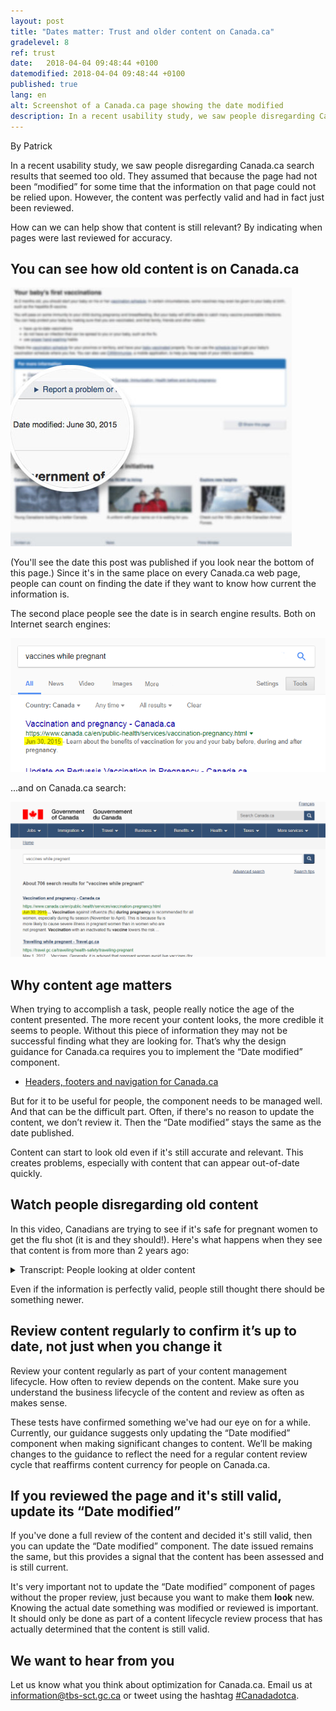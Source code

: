 ```yaml
---
layout: post
title: "Dates matter: Trust and older content on Canada.ca"
gradelevel: 8
ref: trust
date:   2018-04-04 09:48:44 +0100
datemodified: 2018-04-04 09:48:44 +0100
published: true
lang: en
alt: Screenshot of a Canada.ca page showing the date modified
description: In a recent usability study, we saw people disregarding Canada.ca search results that seemed too old. Find out how you can validate your content and show that it's still current.
---
```

By Patrick

In a recent usability study, we saw people disregarding Canada.ca search results that seemed too old. They assumed that because the page had not been “modified” for some time that the information on that page could not be relied upon. However, the content was perfectly valid and had in fact just been reviewed.

How can we can help show that content is still relevant? By indicating when pages were last reviewed for accuracy. 

## You can see how old content is on Canada.ca ##

<img class="img-responsive border" src="/images/dates-matter/pagewithdate-small-en.jpg" alt="Screenshot of a blurred Canada.ca page showing the date modified near the bottom on the left side." />

(You'll see the date this post was published if you look near the bottom of this page.)
Since it's in the same place on every Canada.ca web page, people can count on finding the date if they want to know how current the information is.

The second place people see the date is in search engine results. Both on Internet search engines:

<img class="img-responsive border" src="/images/dates-matter/blog-date-internet-serp-en.png" alt="Internet search results page for 'Vaccines while pregnant' showing a Canada.ca result (Vaccinations and pregnancy) with June 30, 2015 highlighted">

...and on Canada.ca search:

<img class="img-responsive border" src="/images/dates-matter/blog-date-canadadotca-serp.png" width="1024" alt="Canada.ca search results page for 'vaccines while pregnant' showing a result (Vaccinations and pregnancy) with June 20, 2015 highlighted">

## Why content age matters ##

When trying to accomplish a task, people really notice the age of the content presented. The more recent your content looks, the more credible it seems to people. Without this piece of information they may not be successful finding what they are looking for. 
That’s why the design guidance for Canada.ca requires you to implement the “Date modified” component.

<ul><li> <a href="https://www.canada.ca/en/treasury-board-secretariat/services/government-communications/canada-content-information-architecture-specification/headers-footers-navigation.html#toc3">Headers, footers and navigation for Canada.ca</a></li></ul>

But for it to be useful for people, the component needs to be managed well. And that can be the difficult part. Often, if there's no reason to update the content, we don’t review it. Then the “Date modified” stays the same as the date published. 

Content can start to look old even if it's still accurate and relevant. This creates problems, especially with content that can appear out-of-date quickly. 


## Watch people disregarding old content ##

In this video, Canadians are trying to see if it's safe for pregnant women to get the flu shot (it is and they should!). Here's what happens when they see that content is from more than 2 years ago:

<figcaption>
<details id="inline-captions">
				<summary>Transcript: People looking at older content</summary>
  <p class="wet-boew-vd">(Participant 1)</p>
				<p class="wet-boew-vd">(Video showing someone looking at a Canada.ca search results page. Text appears pointing to a result for "Vaccination and pregnancy", which has a date of "June 20, 2015".)</p>
				<span class="wb-tmtxt" data-begin="6.02s" data-dur="6.84s">And, so this is from 2015 so I'll just scroll down a little bit to see if maybe...</span>
				<p class="wet-boew-vd">(The picture zooms into filter controls on the side of the page. The mouse moves over "By date: Past year" and clicks the link.)</p>
				<span class="wb-tmtxt" data-begin="14.12s" data-dur="4.84s">...maybe from the past year - I'll filter my results...</span>
				<p class="wet-boew-vd">(The search results reload and the Vaccination and pregnancy page is gone.)</p>
				<span class="wb-tmtxt" data-begin="17.12s" data-dur="4.84s">...in case there's something more current.</span>
				<p class="wet-boew-vd">(Text appears saying that "The filter hid the best result".)</p>
				<p class="wet-boew-vd">(Participant 2)</p>
				<p class="wet-boew-vd">(Someone is looking at a Canada.ca search results page on a mobile phone.)</p>
				<span class="wb-tmtxt" data-begin="26.12s" data-dur="3.84s">This information goes back to 2015.</span>
				<p class="wet-boew-vd">(They tap the first result and see the Vaccination and pregnancy page. They begin scrolling down.)</p>
				<span class="wb-tmtxt" data-begin="29.00s" data-dur="4.84s">I wonder if there's anything that's newer than that.</span>
				<span class="wb-tmtxt" data-begin="32.00s" data-dur="3.84s">Although that's still pretty current...</span>
				<span class="wb-tmtxt" data-begin="36.41s" data-dur="3.84s">...I'd feel better if there was something a little newer.<span>				
				<p class="wet-boew-vd">(Participant 3)</p>
				<p class="wet-boew-vd">(Another person on a different mobile phone is looking at Canada.ca search results. They scroll down and look at the first result.)</p>
				<span class="wb-tmtxt" data-begin="47.72s" data-dur="3.84s">Vaccination and pregnancy ok...</span>
				<p class="wet-boew-vd">(They seem ready to tap the link to the page, but hesitate.)</p>
				<span class="wb-tmtxt" data-begin="52.42s" data-dur="3.84s">...but that's like from 2015</span>
				<span class="wb-tmtxt" data-begin="55.12s" data-dur="3.84s">Where's the latest information from it?</span>
</details>
</figcaption>
  
Even if the information is perfectly valid, people still thought there should be something newer.

## Review content regularly to confirm it’s up to date, not just when you change it ##

Review your content regularly as part of your content management lifecycle. How often to review depends on the content. Make sure you understand the business lifecycle of the content and review as often as makes sense.

These tests have confirmed something we've had our eye on for a while. Currently, our guidance suggests only updating the “Date modified” component when making significant changes to content. We’ll be making changes to the guidance to reflect the need for a regular content review cycle that reaffirms content currency for people on Canada.ca.

## If you reviewed the page and it's still valid, update its “Date modified” ##

If you've done a full review of the content and decided it's still valid, then you can update the “Date modified” component. The date issued remains the same, but this provides a signal that the content has been assessed and is still current.

It's very important not to update the “Date modified” component of pages without the proper review, just because you want to make them <strong>look</strong> new. Knowing the actual date something was modified or reviewed is important. It should only be done as part of a content lifecycle review process that has actually determined that the content is still valid. 

## We want to hear from you ##

Let us know what you think about optimization for Canada.ca. Email us at <a href="mailto:information@tbs-sct.gc.ca">information@tbs-sct.gc.ca</a> or tweet using the hashtag <a href="https://twitter.com/search?q=%23Canadadotca">#Canadadotca</a>.
